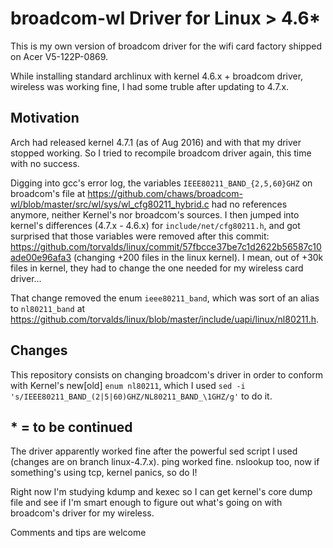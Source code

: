 # broadcom-wl Driver for Linux > 4.6*

This is my own version of broadcom driver for the wifi card factory shipped on Acer V5-122P-0869. 

While installing standard archlinux with kernel 4.6.x + broadcom driver, wireless was working fine, I had some truble after updating to 4.7.x.

## Motivation
Arch had released kernel 4.7.1 (as of Aug 2016) and with that my driver stopped working. So I tried to recompile broadcom driver again, this time with no success.

Digging into gcc's error log, the variables `IEEE80211_BAND_{2,5,60}GHZ` on broadcom's file at https://github.com/chaws/broadcom-wl/blob/master/src/wl/sys/wl_cfg80211_hybrid.c had no references anymore, neither Kernel's nor broadcom's sources. I then jumped into kernel's differences (4.7.x - 4.6.x) for `include/net/cfg80211.h`, and got surprised that those variables were removed after this commit: https://github.com/torvalds/linux/commit/57fbcce37be7c1d2622b56587c10ade00e96afa3 (changing +200 files in the linux kernel). I mean, out of +30k files in kernel, they had to change the one needed for my wireless card driver...

That change removed the enum `ieee80211_band`, which was sort of an alias to `nl80211_band` at https://github.com/torvalds/linux/blob/master/include/uapi/linux/nl80211.h.

## Changes
This repository consists on changing broadcom's driver in order to conform with Kernel's new[old] `enum nl80211`, which I used `sed -i 's/IEEE80211_BAND_(2|5|60)GHZ/NL80211_BAND_\1GHZ/g'` to do it.

## * = to be continued
The driver apparently worked fine after the powerful sed script I used (changes are on branch linux-4.7.x). ping worked fine. nslookup too, now if something's using tcp, kernel panics, so do I!

Right now I'm studying kdump and kexec so I can get kernel's core dump file and see if I'm smart enough to figure out what's going on with broadcom's driver for my wireless.

Comments and tips are welcome
